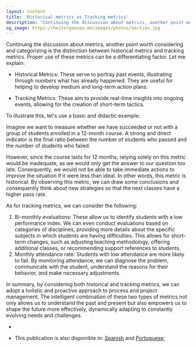 ```yaml
---
layout: content
title: 'Historical metrics vs Tracking metrics'
description: 'Continuing the discussion about metrics, another point worth considering and categorizing is the distinction between historical metrics and tracking metrics. Proper use of these metrics can be a differentiating factor.'
og_image: https://heitorgouvea.me/images/photos/section.jpg
---
```


Continuing the discussion about metrics, another point worth considering and categorizing is the distinction between historical metrics and tracking metrics. Proper use of these metrics can be a differentiating factor. Let me explain:

* Historical Metrics: These serve to portray past events, illustrating through numbers what has already happened. They are useful for helping to develop medium and long-term action plans.

* Tracking Metrics: These aim to provide real-time insights into ongoing events, allowing for the creation of short-term tactics.

To illustrate this, let's use a basic and didactic example:

Imagine we want to measure whether we have succeeded or not with a group of students enrolled in a 12-month course. A strong and direct indicator is the final ratio between the number of students who passed and the number of students who failed.

However, since the course lasts for 12 months, relying solely on this metric would be inadequate, as we would only get the answer to our question too late. Consequently, we would not be able to take immediate actions to improve the situation if it were less than ideal. In other words, this metric is historical.  By observing this metric, we can draw some conclusions and consequently think about new strategies so that the next classes have a higher pass rate.

As for tracking metrics, we can consider the following:

1. Bi-monthly evaluations: These allow us to identify students with a low performance index. We can even conduct evaluations based on categories of disciplines, providing more details about the specific subjects in which students are having difficulties. This allows for short-term changes, such as adjusting teaching methodology, offering additional classes, or recommending support references to students.
2. Monthly attendance rate: Students with low attendance are more likely to fail. By monitoring attendance, we can diagnose the problem, communicate with the student, understand the reasons for their behavior, and make necessary adjustments.

In summary, by considering both historical and tracking metrics, we can adopt a holistic and proactive approach to process and project management. The intelligent combination of these two types of metrics not only allows us to understand the past and present but also empowers us to shape the future more effectively, dynamically adapting to constantly evolving needs and challenges.

-

* This publication is also disponible in: [Spanish](/2023/05/30/metricas-historicas-vs-metricas-seguimiento) and [Portuguese](/2023/05/30/metricas-historicas-vs-acompanhamento);